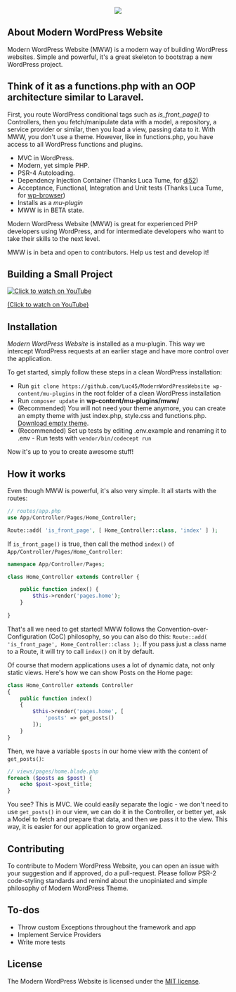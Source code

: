 <p align="center"><img src="http://dev.lucasbustamante.com.br/mww-logo.svg"></p>

## About Modern WordPress Website

Modern WordPress Website (MWW) is a modern way of building WordPress websites. Simple and powerful, it's a great skeleton to bootstrap a new WordPress project.

## Think of it as a functions.php with an OOP architecture similar to Laravel.

First, you route WordPress conditional tags such as *is_front_page()* to Controllers, then you fetch/manipulate data with a model, a repository, a service provider or similar, then you load a view, passing data to it. With MWW, you don't use a theme. However, like in functions.php, you have access to all WordPress functions and plugins.

- MVC in WordPress.
- Modern, yet simple PHP.
- PSR-4 Autoloading.
- Dependency Injection Container (Thanks Luca Tume, for [di52](https://github.com/lucatume/di52))
- Acceptance, Functional, Integration and Unit tests (Thanks Luca Tume, for [wp-browser](https://github.com/lucatume/wp-browser))
- Installs as a *mu-plugin*
- MWW is in BETA state.

Modern WordPress Website (MWW) is great for experienced PHP developers using WordPress, and for intermediate developers who want to take their skills to the next level.

MWW is in beta and open to contributors. Help us test and develop it!

## Building a Small Project

[![Click to watch on YouTube](https://img.youtube.com/vi/avEukD0meAg/0.jpg)](https://www.youtube.com/watch?v=avEukD0meAg)

[(Click to watch on YouTube)](https://www.youtube.com/watch?v=avEukD0meAg)

## Installation

*Modern WordPress Website* is installed as a mu-plugin. This way we intercept WordPress requests at an earlier stage and have more control over the application.

To get started, simply follow these steps in a clean WordPress installation:

- Run `git clone https://github.com/Luc45/ModernWordPressWebsite wp-content/mu-plugins` in the root folder of a clean WordPress installation
- Run `composer update` in **wp-content/mu-plugins/mww/**
- (Recommended) You will not need your theme anymore, you can create an empty theme with just index.php, style.css and functions.php. [Download empty theme](https://github.com/Luc45/EmptyTheme/archive/master.zip).
- (Recommended) Set up tests by editing .env.example and renaming it to .env - Run tests with `vendor/bin/codecept run`

Now it's up to you to create awesome stuff!

## How it works

Even though MWW is powerful, it's also very simple. It all starts with the routes:

```php
// routes/app.php
use App/Controller/Pages/Home_Controller;

Route::add( 'is_front_page', [ Home_Controller::class, 'index' ] );
```

If `is_front_page()` is true, then call the method `index()` of `App/Controller/Pages/Home_Controller`:

```php
namespace App/Controller/Pages;

class Home_Controller extends Controller {

    public function index() {
        $this->render('pages.home');
    }
    
}
```

That's all we need to get started! MWW follows the Convention-over-Configuration (CoC) philosophy, so you can also do this: `Route::add( 'is_front_page', Home_Controller::class );`. If you pass just a class name to a Route, it will try to call `index()` on it by default.

Of course that modern applications uses a lot of dynamic data, not only static views. Here's how we can show Posts on the Home page:

```php
class Home_Controller extends Controller
{
    public function index()
    {
        $this->render('pages.home', [
            'posts' => get_posts()
        ]);
    }
}
```
Then, we have a variable `$posts` in our home view with the content of `get_posts()`:
```php
// views/pages/home.blade.php
foreach ($posts as $post) {
    echo $post->post_title;
}
```

You see? This is MVC. We could easily separate the logic - we don't need to use `get_posts()` in our view, we can do it in the Controller, or better yet, ask a Model to fetch and prepare that data, and then we pass it to the view. This way, it is easier for our application to grow organized.

## Contributing

To contribute to Modern WordPress Website, you can open an issue with your suggestion and if approved, do a pull-request. Please follow PSR-2 code-styling standards and remind about the unopiniated and simple philosophy of Modern WordPress Theme.

## To-dos

- Throw custom Exceptions throughout the framework and app
- Implement Service Providers
- Write more tests

## License

The Modern WordPress Website is licensed under the [MIT license](https://opensource.org/licenses/MIT).
